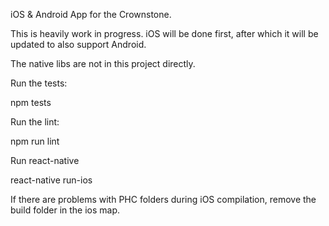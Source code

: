 iOS & Android App for the Crownstone.

This is heavily work in progress. iOS will be done first, after which it will be updated to also support Android.

The native libs are not in this project directly.



Run the tests:

npm tests

Run the lint:

npm run lint

Run react-native

react-native run-ios


If there are problems with PHC folders during iOS compilation, remove the build folder in the ios map.